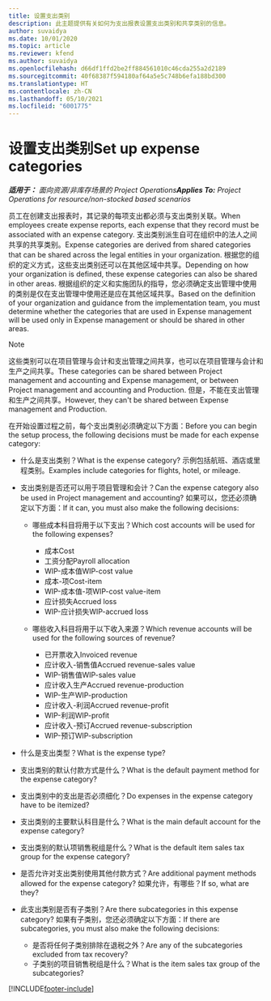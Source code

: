 ```yaml
---
title: 设置支出类别
description: 此主题提供有关如何为支出报表设置支出类别和共享类别的信息。
author: suvaidya
ms.date: 10/01/2020
ms.topic: article
ms.reviewer: kfend
ms.author: suvaidya
ms.openlocfilehash: d66df1ffd2be2ff884561010c46cda255a2d2189
ms.sourcegitcommit: 40f68387f594180af64a5e5c748b6efa188bd300
ms.translationtype: HT
ms.contentlocale: zh-CN
ms.lasthandoff: 05/10/2021
ms.locfileid: "6001775"
---
```

# <a name="set-up-expense-categories"></a><span data-ttu-id="35604-103">设置支出类别</span><span class="sxs-lookup"><span data-stu-id="35604-103">Set up expense categories</span></span>

<span data-ttu-id="35604-104">_**适用于：** 面向资源/非库存场景的 Project Operations_</span><span class="sxs-lookup"><span data-stu-id="35604-104">_**Applies To:** Project Operations for resource/non-stocked based scenarios_</span></span>

<span data-ttu-id="35604-105">员工在创建支出报表时，其记录的每项支出都必须与支出类别关联。</span><span class="sxs-lookup"><span data-stu-id="35604-105">When employees create expense reports, each expense that they record must be associated with an expense category.</span></span> <span data-ttu-id="35604-106">支出类别派生自可在组织中的法人之间共享的共享类别。</span><span class="sxs-lookup"><span data-stu-id="35604-106">Expense categories are derived from shared categories that can be shared across the legal entities in your organization.</span></span> <span data-ttu-id="35604-107">根据您的组织的定义方式，这些支出类别还可以在其他区域中共享。</span><span class="sxs-lookup"><span data-stu-id="35604-107">Depending on how your organization is defined, these expense categories can also be shared in other areas.</span></span> <span data-ttu-id="35604-108">根据组织的定义和实施团队的指导，您必须确定支出管理中使用的类别是仅在支出管理中使用还是应在其他区域共享。</span><span class="sxs-lookup"><span data-stu-id="35604-108">Based on the definition of your organization and guidance from the implementation team, you must determine whether the categories that are used in Expense management will be used only in Expense management or should be shared in other areas.</span></span>

> [!NOTE]
> <span data-ttu-id="35604-109">这些类别可以在项目管理与会计和支出管理之间共享，也可以在项目管理与会计和生产之间共享。</span><span class="sxs-lookup"><span data-stu-id="35604-109">These categories can be shared between Project management and accounting and Expense management, or between Project management and accounting and Production.</span></span> <span data-ttu-id="35604-110">但是，不能在支出管理和生产之间共享。</span><span class="sxs-lookup"><span data-stu-id="35604-110">However, they can't be shared between Expense management and Production.</span></span>

<span data-ttu-id="35604-111">在开始设置过程之前，每个支出类别必须确定以下方面：</span><span class="sxs-lookup"><span data-stu-id="35604-111">Before you can begin the setup process, the following decisions must be made for each expense category:</span></span>

- <span data-ttu-id="35604-112">什么是支出类别？</span><span class="sxs-lookup"><span data-stu-id="35604-112">What is the expense category?</span></span> <span data-ttu-id="35604-113">示例包括航班、酒店或里程类别。</span><span class="sxs-lookup"><span data-stu-id="35604-113">Examples include categories for flights, hotel, or mileage.</span></span>
- <span data-ttu-id="35604-114">支出类别是否还可以用于项目管理和会计？</span><span class="sxs-lookup"><span data-stu-id="35604-114">Can the expense category also be used in Project management and accounting?</span></span> <span data-ttu-id="35604-115">如果可以，您还必须确定以下方面：</span><span class="sxs-lookup"><span data-stu-id="35604-115">If it can, you must also make the following decisions:</span></span>

    - <span data-ttu-id="35604-116">哪些成本科目将用于以下支出？</span><span class="sxs-lookup"><span data-stu-id="35604-116">Which cost accounts will be used for the following expenses?</span></span>

        - <span data-ttu-id="35604-117">成本</span><span class="sxs-lookup"><span data-stu-id="35604-117">Cost</span></span>
        - <span data-ttu-id="35604-118">工资分配</span><span class="sxs-lookup"><span data-stu-id="35604-118">Payroll allocation</span></span>
        - <span data-ttu-id="35604-119">WIP-成本值</span><span class="sxs-lookup"><span data-stu-id="35604-119">WIP-cost value</span></span>
        - <span data-ttu-id="35604-120">成本-项</span><span class="sxs-lookup"><span data-stu-id="35604-120">Cost-item</span></span>
        - <span data-ttu-id="35604-121">WIP-成本值-项</span><span class="sxs-lookup"><span data-stu-id="35604-121">WIP-cost value-item</span></span>
        - <span data-ttu-id="35604-122">应计损失</span><span class="sxs-lookup"><span data-stu-id="35604-122">Accrued loss</span></span>
        - <span data-ttu-id="35604-123">WIP-应计损失</span><span class="sxs-lookup"><span data-stu-id="35604-123">WIP-accrued loss</span></span>

    - <span data-ttu-id="35604-124">哪些收入科目将用于以下收入来源？</span><span class="sxs-lookup"><span data-stu-id="35604-124">Which revenue accounts will be used for the following sources of revenue?</span></span>

        - <span data-ttu-id="35604-125">已开票收入</span><span class="sxs-lookup"><span data-stu-id="35604-125">Invoiced revenue</span></span>
        - <span data-ttu-id="35604-126">应计收入-销售值</span><span class="sxs-lookup"><span data-stu-id="35604-126">Accrued revenue-sales value</span></span>
        - <span data-ttu-id="35604-127">WIP-销售值</span><span class="sxs-lookup"><span data-stu-id="35604-127">WIP-sales value</span></span>
        - <span data-ttu-id="35604-128">应计收入生产</span><span class="sxs-lookup"><span data-stu-id="35604-128">Accrued revenue-production</span></span>
        - <span data-ttu-id="35604-129">WIP-生产</span><span class="sxs-lookup"><span data-stu-id="35604-129">WIP-production</span></span>
        - <span data-ttu-id="35604-130">应计收入-利润</span><span class="sxs-lookup"><span data-stu-id="35604-130">Accrued revenue-profit</span></span>
        - <span data-ttu-id="35604-131">WIP-利润</span><span class="sxs-lookup"><span data-stu-id="35604-131">WIP-profit</span></span>
        - <span data-ttu-id="35604-132">应计收入-预订</span><span class="sxs-lookup"><span data-stu-id="35604-132">Accrued revenue-subscription</span></span>
        - <span data-ttu-id="35604-133">WIP-预订</span><span class="sxs-lookup"><span data-stu-id="35604-133">WIP-subscription</span></span>

- <span data-ttu-id="35604-134">什么是支出类型？</span><span class="sxs-lookup"><span data-stu-id="35604-134">What is the expense type?</span></span>
- <span data-ttu-id="35604-135">支出类别的默认付款方式是什么？</span><span class="sxs-lookup"><span data-stu-id="35604-135">What is the default payment method for the expense category?</span></span>
- <span data-ttu-id="35604-136">支出类别中的支出是否必须细化？</span><span class="sxs-lookup"><span data-stu-id="35604-136">Do expenses in the expense category have to be itemized?</span></span>
- <span data-ttu-id="35604-137">支出类别的主要默认科目是什么？</span><span class="sxs-lookup"><span data-stu-id="35604-137">What is the main default account for the expense category?</span></span>
- <span data-ttu-id="35604-138">支出类别的默认项销售税组是什么？</span><span class="sxs-lookup"><span data-stu-id="35604-138">What is the default item sales tax group for the expense category?</span></span>
- <span data-ttu-id="35604-139">是否允许对支出类别使用其他付款方式？</span><span class="sxs-lookup"><span data-stu-id="35604-139">Are additional payment methods allowed for the expense category?</span></span> <span data-ttu-id="35604-140">如果允许，有哪些？</span><span class="sxs-lookup"><span data-stu-id="35604-140">If so, what are they?</span></span>
- <span data-ttu-id="35604-141">此支出类别是否有子类别？</span><span class="sxs-lookup"><span data-stu-id="35604-141">Are there subcategories in this expense category?</span></span> <span data-ttu-id="35604-142">如果有子类别，您还必须确定以下方面：</span><span class="sxs-lookup"><span data-stu-id="35604-142">If there are subcategories, you must also make the following decisions:</span></span>

    - <span data-ttu-id="35604-143">是否将任何子类别排除在退税之外？</span><span class="sxs-lookup"><span data-stu-id="35604-143">Are any of the subcategories excluded from tax recovery?</span></span>
    - <span data-ttu-id="35604-144">子类别的项目销售税组是什么？</span><span class="sxs-lookup"><span data-stu-id="35604-144">What is the item sales tax group of the subcategories?</span></span>


[!INCLUDE[footer-include](../includes/footer-banner.md)]